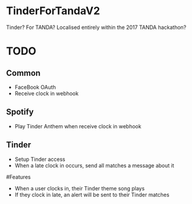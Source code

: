 # TinderForTandaV2
Tinder? For TANDA? Localised entirely within the 2017 TANDA hackathon?

# TODO
## Common
* FaceBook OAuth
* Receive clock in webhook
## Spotify
* Play Tinder Anthem when receive clock in webhook
## Tinder
* Setup Tinder access
* When a late clock in occurs, send all matches a message about it

#Features 
* When a user clocks in, their Tinder theme song plays 
* If they clock in late, an alert will be sent to their Tinder matches 